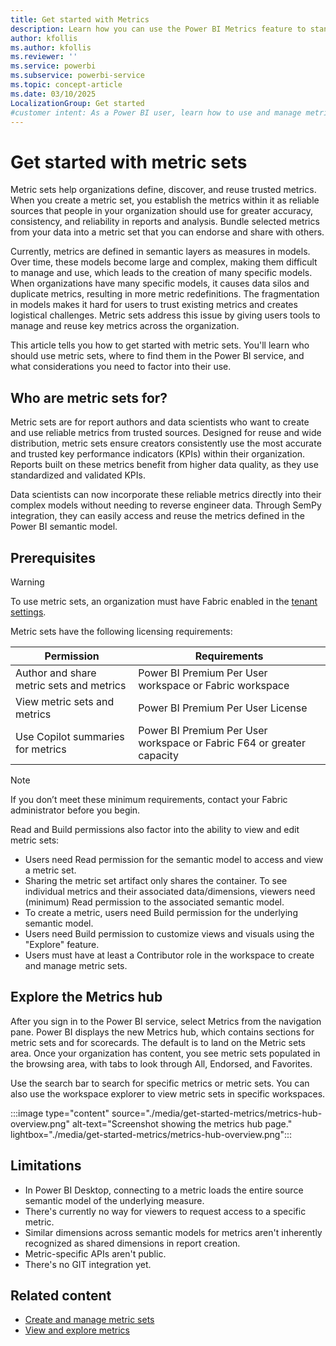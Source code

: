```yaml
---
title: Get started with Metrics
description: Learn how you can use the Power BI Metrics feature to standardize and manage key metrics across your organization.
author: kfollis
ms.author: kfollis
ms.reviewer: ''
ms.service: powerbi
ms.subservice: powerbi-service
ms.topic: concept-article
ms.date: 03/10/2025
LocalizationGroup: Get started
#customer intent: As a Power BI user, learn how to use and manage metric sets so that I can ensure accuracy, consistency, and reliability in my organization's reports and analysis.
---
```


# Get started with metric sets

Metric sets help organizations define, discover, and reuse trusted metrics. When you create a metric set, you establish the metrics within it as reliable sources that people in your organization should use for greater accuracy, consistency, and reliability in reports and analysis. Bundle selected metrics from your data into a metric set that you can endorse and share with others.

Currently, metrics are defined in semantic layers as measures in models. Over time, these models become large and complex, making them difficult to manage and use, which leads to the creation of many specific models. When organizations have many specific models, it causes data silos and duplicate metrics, resulting in more metric redefinitions. The fragmentation in models makes it hard for users to trust existing metrics and creates logistical challenges. Metric sets address this issue by giving users tools to manage and reuse key metrics across the organization.

This article tells you how to get started with metric sets. You'll learn who should use metric sets, where to find them in the Power BI service, and what considerations you need to factor into their use.

## Who are metric sets for?

Metric sets are for report authors and data scientists who want to create and use reliable metrics from trusted sources. Designed for reuse and wide distribution, metric sets ensure creators consistently use the most accurate and trusted key performance indicators (KPIs) within their organization. Reports built on these metrics benefit from higher data quality, as they use standardized and validated KPIs.

Data scientists can now incorporate these reliable metrics directly into their complex models without needing to reverse engineer data. Through SemPy integration, they can easily access and reuse the metrics defined in the Power BI semantic model.

## Prerequisites

> [!WARNING]
> To use metric sets, an organization must have Fabric enabled in the [tenant settings](/fabric/admin/service-admin-portal-goals-settings).

Metric sets have the following licensing requirements:

|Permission|Requirements|
|----|----|
|Author and share metric sets and metrics|Power BI Premium Per User workspace or Fabric workspace|
|View metric sets and metrics|Power BI Premium Per User License|
|Use Copilot summaries for metrics|Power BI Premium Per User workspace or Fabric F64 or greater capacity|

> [!NOTE]
> If you don’t meet these minimum requirements, contact your Fabric administrator before you begin.

Read and Build permissions also factor into the ability to view and edit metric sets:

- Users need Read permission for the semantic model to access and view a metric set.
- Sharing the metric set artifact only shares the container. To see individual metrics and their associated data/dimensions, viewers need (minimum) Read permission to the associated semantic model.
- To create a metric, users need Build permission for the underlying semantic model.
- Users need Build permission to customize views and visuals using the "Explore" feature.
- Users must have at least a Contributor role in the workspace to create and manage metric sets.

## Explore the Metrics hub

After you sign in to the Power BI service, select Metrics from the navigation pane. Power BI displays the new Metrics hub, which contains sections for metric sets and for scorecards. The default is to land on the Metric sets area. Once your organization has content, you see metric sets populated in the browsing area, with tabs to look through All, Endorsed, and Favorites.

Use the search bar to search for specific metrics or metric sets. You can also use the workspace explorer to view metric sets in specific workspaces.

:::image type="content" source="./media/get-started-metrics/metrics-hub-overview.png" alt-text="Screenshot showing the metrics hub page." lightbox="./media/get-started-metrics/metrics-hub-overview.png":::

## Limitations

- In Power BI Desktop, connecting to a metric loads the entire source semantic model of the underlying measure.
- There's currently no way for viewers to request access to a specific metric.
- Similar dimensions across semantic models for metrics aren't inherently recognized as shared dimensions in report creation.
- Metric-specific APIs aren't public.
- There's no GIT integration yet.

## Related content

- [Create and manage metric sets](create-metric-sets.md)
- [View and explore metrics](view-explore-metrics.md)
